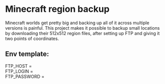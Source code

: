 # Minecraft region backup

Minecraft worlds get pretty big and backing up all of it across multiple versions is painful. This project makes it possible to backup small locations by downloading their 512x512 region files, after setting up FTP and giving it two points of coordinates.

## Env template:

FTP_HOST =</br>
FTP_LOGIN =</br>
FTP_PASSWORD =</br>
